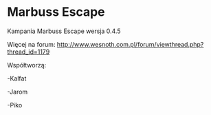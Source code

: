 ﻿# Marbuss Escape
Kampania Marbuss Escape wersja 0.4.5


Więcej na forum:
http://www.wesnoth.com.pl/forum/viewthread.php?thread_id=1179



Współtworzą:


-Kalfat

-Jarom

-Piko
